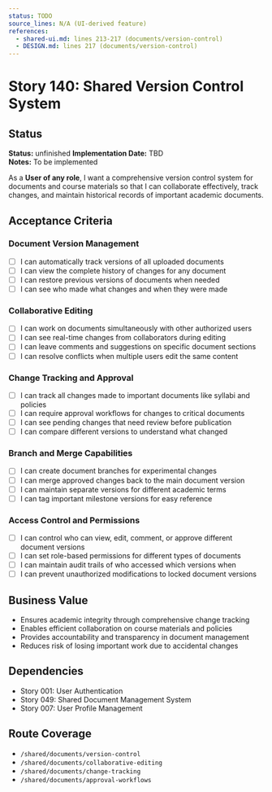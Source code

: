 ```yaml
---
status: TODO
source_lines: N/A (UI-derived feature)
references:
  - shared-ui.md: lines 213-217 (documents/version-control)
  - DESIGN.md: lines 217 (documents/version-control)
---
```

# Story 140: Shared Version Control System

## Status
**Status:** unfinished
**Implementation Date:** TBD  
**Notes:** To be implemented

As a **User of any role**, I want a comprehensive version control system for documents and course materials so that I can collaborate effectively, track changes, and maintain historical records of important academic documents.

## Acceptance Criteria

### Document Version Management
- [ ] I can automatically track versions of all uploaded documents
- [ ] I can view the complete history of changes for any document
- [ ] I can restore previous versions of documents when needed
- [ ] I can see who made what changes and when they were made

### Collaborative Editing
- [ ] I can work on documents simultaneously with other authorized users
- [ ] I can see real-time changes from collaborators during editing
- [ ] I can leave comments and suggestions on specific document sections
- [ ] I can resolve conflicts when multiple users edit the same content

### Change Tracking and Approval
- [ ] I can track all changes made to important documents like syllabi and policies
- [ ] I can require approval workflows for changes to critical documents
- [ ] I can see pending changes that need review before publication
- [ ] I can compare different versions to understand what changed

### Branch and Merge Capabilities
- [ ] I can create document branches for experimental changes
- [ ] I can merge approved changes back to the main document version
- [ ] I can maintain separate versions for different academic terms
- [ ] I can tag important milestone versions for easy reference

### Access Control and Permissions
- [ ] I can control who can view, edit, comment, or approve different document versions
- [ ] I can set role-based permissions for different types of documents
- [ ] I can maintain audit trails of who accessed which versions when
- [ ] I can prevent unauthorized modifications to locked document versions

## Business Value
- Ensures academic integrity through comprehensive change tracking
- Enables efficient collaboration on course materials and policies
- Provides accountability and transparency in document management
- Reduces risk of losing important work due to accidental changes

## Dependencies
- Story 001: User Authentication
- Story 049: Shared Document Management System
- Story 007: User Profile Management

## Route Coverage
- `/shared/documents/version-control`
- `/shared/documents/collaborative-editing`
- `/shared/documents/change-tracking`
- `/shared/documents/approval-workflows`
